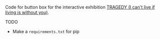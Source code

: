 Code for button box for the interactive exhibition [TRAGEDY (I can't live if living is without you)](https://indexfoundation.se/exhibitions/linnea-hansander-tragedy-i-cant-live-if-living-is-without-you). 

TODO
- Make a `requirements.txt` for pip
